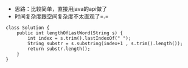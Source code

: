 - 思路：比较简单，直接用java的api做了
- 时间复杂度跟空间复杂度不太直观了=.=
```
class Solution {
    public int lengthOfLastWord(String s) {
        int index = s.trim().lastIndexOf(" ");
        String substr = s.substring(index+1 , s.trim().length());
        return substr.length();
    }
}
```